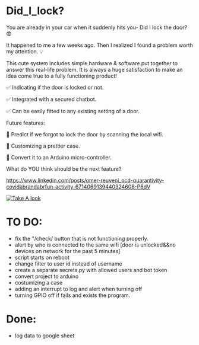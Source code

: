 # Did_I_lock?
You are already in your car when it suddenly hits you- Did I lock the door? 😨

It happened to me a few weeks ago.
Then I realized I found a problem worth my attention. 💡

This cute system includes simple hardware & software put together to answer this real-life problem.
It is always a huge satisfaction to make an idea come true to a fully functioning product!

✅ Indicating if the door is locked or not.

✅ Integrated with a secured chatbot.

✅ Can be easily fitted to any existing setting of a door.


Future features:

🥁 Predict if we forgot to lock the door by scanning the local wifi.

🥁 Customizing a prettier case.

🥁 Convert it to an Arduino micro-controller.


What do YOU think should be the next feature?

https://www.linkedin.com/posts/omer-reuveni_ocd-quarantivity-covidabrandabrfun-activity-6714069139440324608-P6dV


[![Take A look](https://i.imgur.com/LvHRftl.png)](https://www.youtube.com/embed/WihCix6GyB4)

# TO DO:

- fix the "/check/ button that is not functioning properly.
- alert by who is connected to the same wifi [door is unlocked&&no devices on network for the past 5 minutes]
- script starts on reboot
- change filter to user id instead of username
- create a separate secrets.py with allowed users and bot token
- convert project to arduino
- costumizing a case
- adding an interrupt to log and alert when turning off
- turning GPIO off if fails and exists the program.

# Done:
- log data to google sheet

